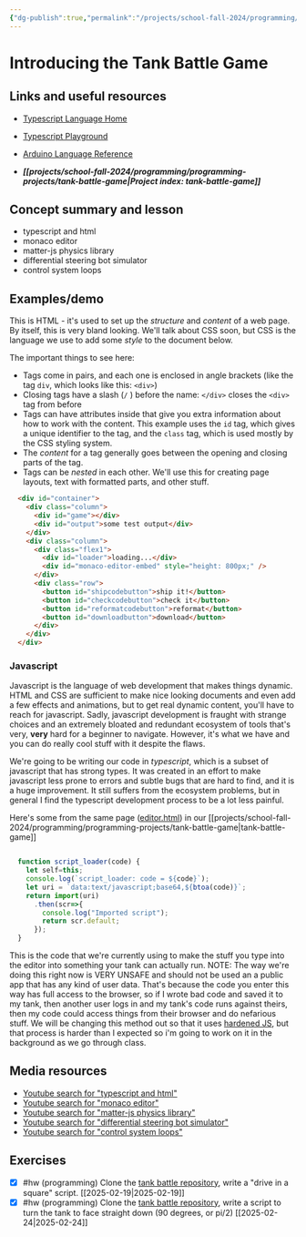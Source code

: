 ```yaml
---
{"dg-publish":true,"permalink":"/projects/school-fall-2024/programming/lessons/introducing-tank-battle/"}
---
```



#  Introducing the Tank Battle Game

## Links and useful resources

- [Typescript Language Home](https://www.typescriptlang.org/)
- [Typescript Playground](https://www.typescriptlang.org/play/)
- [Arduino Language Reference](https://docs.arduino.cc/language-reference/)


- ***[[projects/school-fall-2024/programming/programming-projects/tank-battle-game\|Project index: tank-battle-game]]*** 
## Concept summary and lesson


- typescript and html 
- monaco editor 
- matter-js physics library 
- differential steering bot simulator 
- control system loops 

## Examples/demo

This is HTML - it's used to set up the *structure* and *content* of a web page. By itself, this is very bland looking. We'll talk about CSS soon, but CSS is the language we use to add some *style* to the document below.

The important things to see here:
- Tags come in pairs, and each one is enclosed in angle brackets (like the tag `div`, which looks like this: `<div>`)
- Closing tags have a slash (`/` ) before the name: `</div>` closes the `<div>` tag from before
- Tags can have attributes inside that give you extra information about how to work with the content. This example uses the `id` tag, which gives a unique identifier to the tag, and the `class` tag, which is used mostly by the CSS styling system.
- The *content* for a tag generally goes between the opening and closing parts of the tag. 
- Tags can be *nested* in each other. We'll use this for creating page layouts, text with formatted parts, and other stuff.
```html
  <div id="container">
    <div class="column">
      <div id="game"></div>
      <div id="output">some test output</div>
    </div>
    <div class="column">
      <div class="flex1">
        <div id="loader">loading...</div>
        <div id="monaco-editor-embed" style="height: 800px;" />
      </div>
      <div class="row">
        <button id="shipcodebutton">ship it!</button>
        <button id="checkcodebutton">check it</button>
        <button id="reformatcodebutton">reformat</button>
        <button id="downloadbutton">download</button>
      </div>
    </div>
  </div>
 ```

### Javascript

Javascript is the language of web development that makes things dynamic. HTML and CSS are sufficient to make nice looking documents and even add a few effects and animations, but to get real dynamic content, you'll have to reach for javascript. Sadly, javascript development is fraught with strange choices and an extremely bloated and redundant ecosystem of tools that's very, **very** hard for a beginner to navigate. However, it's what we have and you can do really cool stuff with it despite the flaws.

We're going to be writing our code in *typescript*, which is a subset of javascript that has strong types. It was created in an effort to make javascript less prone to errors and subtle bugs that are hard to find, and it is a huge improvement. It still suffers from the ecosystem problems, but in general I find the typescript development process to be a lot less painful.

Here's some from the same page ([editor.html](https://github.com/aethertap/tank-battle/blob/main/editor.html)) in our [[projects/school-fall-2024/programming/programming-projects/tank-battle-game\|tank-battle-game]]

```javascript

  function script_loader(code) {
    let self=this;
    console.log(`script_loader: code = ${code}`);
    let uri = `data:text/javascript;base64,${btoa(code)}`;
    return import(uri)
      .then(scr=>{
        console.log("Imported script");
        return scr.default;
      });
  }
```

This is the code that we're currently using to make the stuff you type into the editor into something your tank can actually run. NOTE: The way we're doing this right now is VERY UNSAFE and should not be used an a public app that has any kind of user data. That's because the code you enter this way has full access to the browser, so if I wrote bad code and saved it to my tank, then another user logs in and my tank's code runs against theirs, then my code could access things from their browser and do nefarious stuff. We will be changing this method out so that it uses [hardened JS](https://hardenedjs.org), but that process is harder than I expected so i'm going to work on it in the background as we go through class.


## Media resources

- [Youtube search for "typescript and html"](https://www.youtube.com/results?search_query=typescript%20and%20html) 
- [Youtube search for "monaco editor"](https://www.youtube.com/results?search_query=monaco%20editor) 
- [Youtube search for "matter-js physics library"](https://www.youtube.com/results?search_query=matter-js%20physics%20library) 
- [Youtube search for "differential steering bot simulator"](https://www.youtube.com/results?search_query=differential%20steering%20bot%20simulator) 
- [Youtube search for "control system loops"](https://www.youtube.com/results?search_query=control%20system%20loops) 


## Exercises

- [x] #hw (programming) Clone the [tank battle repository](https://github.com/aethertap/tank-battle), write a "drive in a square" script. [[2025-02-19\|2025-02-19]]
- [x] #hw (programming) Clone the [tank battle repository](https://github.com/aethertap/tank-battle), write a script to turn the tank to face straight down (90 degrees, or pi/2) [[2025-02-24\|2025-02-24]]
